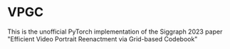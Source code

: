 # VPGC
This is the unofficial PyTorch implementation of the Siggraph 2023 paper "Efficient Video Portrait Reenactment via Grid-based Codebook"
